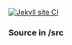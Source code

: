 [![Jekyll site CI](https://github.com/sysdl132/sysdl132.github.io/workflows/Jekyll%20site%20CI/badge.svg)](https://github.com/sysdl132/sysdl132.github.io/actions)

### Source in /src
